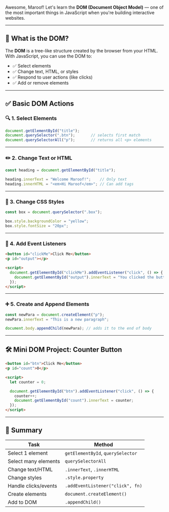 Awesome, Maroof! Let's learn the **DOM (Document Object Model)** — one of the most important things in JavaScript when you're building interactive websites.

---

## 🧠 What is the DOM?

The **DOM** is a tree-like structure created by the browser from your HTML.
With JavaScript, you can use the DOM to:

* ✅ Select elements
* ✅ Change text, HTML, or styles
* ✅ Respond to user actions (like clicks)
* ✅ Add or remove elements

---

## ✅ Basic DOM Actions

### 🔍 1. **Select Elements**

```js
document.getElementById("title");
document.querySelector(".btn");       // selects first match
document.querySelectorAll("p");       // returns all <p> elements
```

---

### ✏️ 2. **Change Text or HTML**

```js
const heading = document.getElementById("title");

heading.innerText = "Welcome Maroof!";    // Only text
heading.innerHTML = "<em>Hi Maroof</em>"; // Can add tags
```

---

### 🎨 3. **Change CSS Styles**

```js
const box = document.querySelector(".box");

box.style.backgroundColor = "yellow";
box.style.fontSize = "20px";
```

---

### 🎯 4. **Add Event Listeners**

```html
<button id="clickMe">Click Me</button>
<p id="output"></p>

<script>
  document.getElementById("clickMe").addEventListener("click", () => {
    document.getElementById("output").innerText = "You clicked the button!";
  });
</script>
```

---

### ➕ 5. **Create and Append Elements**

```js
const newPara = document.createElement("p");
newPara.innerText = "This is a new paragraph";

document.body.appendChild(newPara); // adds it to the end of body
```

---

## 🛠 Mini DOM Project: Counter Button

```html
<button id="btn">Click Me</button>
<p id="count">0</p>

<script>
  let counter = 0;

  document.getElementById("btn").addEventListener("click", () => {
    counter++;
    document.getElementById("count").innerText = counter;
  });
</script>
```

---

## 📌 Summary

| Task                 | Method                            |
| -------------------- | --------------------------------- |
| Select 1 element     | `getElementById`, `querySelector` |
| Select many elements | `querySelectorAll`                |
| Change text/HTML     | `.innerText`, `.innerHTML`        |
| Change styles        | `.style.property`                 |
| Handle clicks/events | `.addEventListener("click", fn)`  |
| Create elements      | `document.createElement()`        |
| Add to DOM           | `.appendChild()`                  |

